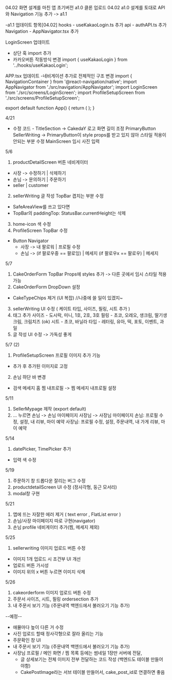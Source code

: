 04.02 화면 설계를 마친 앱 초기버전 a1.0 클론 업로드
04.02 a1.0 설계를 토대로 API와 Navigation 기능 추가 -> a1.1

-a1.1 업데이트 항목[04.02]
hooks       -   useKakaoLogin.ts 추가
api         -   authAPI.ts 추가
Navigation  -   AppNavigator.tsx 추가

LoginScreen 업데이트
- 상단 훅 import 추가
- 카카오버튼 작동방식 변경
import { useKakaoLogin } from '../hooks/useKakaoLogin'; 
 <KakaoButton onPress={handleKakaoLogin} />            
 
APP.tsx 업데이트
-네비게이션 추가로 전체적인 구조 변경
import { NavigationContainer } from '@react-navigation/native';
import AppNavigator from './src/navigation/AppNavigator';
import LoginScreen from './src/screens/LoginScreen';
import ProfileSetupScreen from './src/screens/ProfileSetupScreen';

export default function App() {
  return (
    <NavigationContainer>
      <AppNavigator />
    </NavigationContainer>
  );
}

4/21 
- 수정 코드 -
TitleSection -> CakedaY 로고 화면 길이 조정
PrimaryButton
SellerWriting
-> PrimaryButton이 style props를 받고 있지 않아 스타일 적용이 안되는 부분 수정
MainScreen 임시 사진 입력

5/6
1. productDetailScreen 버튼 네비게이터
  - 사장 -> 수정하기 | 삭제하기
  - 손님 -> 문의하기 | 주문하기
  - seller | customer
2. sellerWriting 글 작성 TopBar 겹치는 부분 수정
  - SafeAreaView를 쓰고 있다면
  - TopBar의 paddingTop: StatusBar.currentHeight는 삭제
3. home-icon 색 수정
4. ProfileScreen TopBar 수정
  - Button Navigator 
    - 사장 -> 내 팔로워 | 프로필 수정 
    - 손님 -> (if 팔로우중 == 팔로잉) | 메세지
              (if 팔로우x == 팔로우) | 메세지

5/7 
1. CakeOrderForm TopBar Props에 styles 추가
  -> 다른 곳에서 임시 스타일 적용 가능
2. CakeOrderForm DropDown 설정
  - CakeTypeChips 제거 (UI 복잡) //나중에 쓸 일이 있겠지~
3. sellerWriting UI 수정 ( 케이트 타입, 사이즈, 필링, 시트 추가 )
4. 태그 추가
  사이즈  -  도시락, 미니, 1호, 2호, 3호
  필링  - 초코, 오레오, 생크림, 딸기생크림, 크림치즈 (ok)
  시트 - 초코,  바닐라
  타입 - 레터링, 유아, 떡, 포토, 이벤트, 과일
5. 글 작성 UI 수정 -> 가독성 좋게

5/7 (2)
1. ProfileSetupScreen 프로필 이미지 추가 기능
  - 추가 후 추가된 이미지로 고정
2. 손님 하단 바 변경 
  - 검색 메세지 홈 찜 내프로필
  -> 찜 메세지 내프로필 설정

5/11 
1. SellerMypage 제작 (export default)
9. ... 누르면 손님 -> 손님 마이페이지
             사장님 -> 사장님 마이페이지
손님: 프로필 수정, 설정, 내 리뷰, 마이 예약
사장님: 프로필 수정, 설정, 주문내역, 내 가게 리뷰, 마이 예약

5/14
1. datePicker, TimePicker 추가
  - 입력 색 수정

5/19
1. 주문하기 창 드롭다운 잘리는 버그 수정
2. productdetailScreen UI 수정 (정사각형, 둥근 모서리)
3. modal창 구현

5/21
1. 앱에 뜨는 자잘한 에러 제거 ( text error , FlatList error )
2. 손님/사장 마이페이지 따로 구현(navigator)
3. 손님 profile 네비게이터 추가(찜, 메세지 제외)

5/25
1. sellerwriting 이미지 업로드 버튼 수정
  - 이미지 1개 업로드 시 조건부 UI 개선
  - 업로드 버튼 가시성 
  - 이미지 위의 x 버튼 누르면 이미지 삭제

5/26
1. cakeorderform  이미지 업로드 버튼 수정
2. 주문서 사이즈, 시트, 필링 ordersection 추가
3. 내 주문서 보기 기능 (주문내역 백엔드에서 불러오기 기능 추가)


--예정--
- 애뮬마다 높이 다른 거 수정
- 사진 업로드 할때 정사각형으로 잘라 올리는 기능 
- 주문확인 창 UI
- 내 주문서 보기 기능 (주문내역 백엔드에서 불러오기 기능 추가)
- 사장님 프로필 / 메인 화면 / 찜 목록 등에는 썸네일 1장만 서버에 전달, 
    - 글 상세보기는 전체 이미지 전부 전달하는 코드 작성 (백엔드도 테이블 만들어야함)
    - CakePostImage라는 서브 테이블 만들어서,
      cake_post_id로 연결하면 좋음